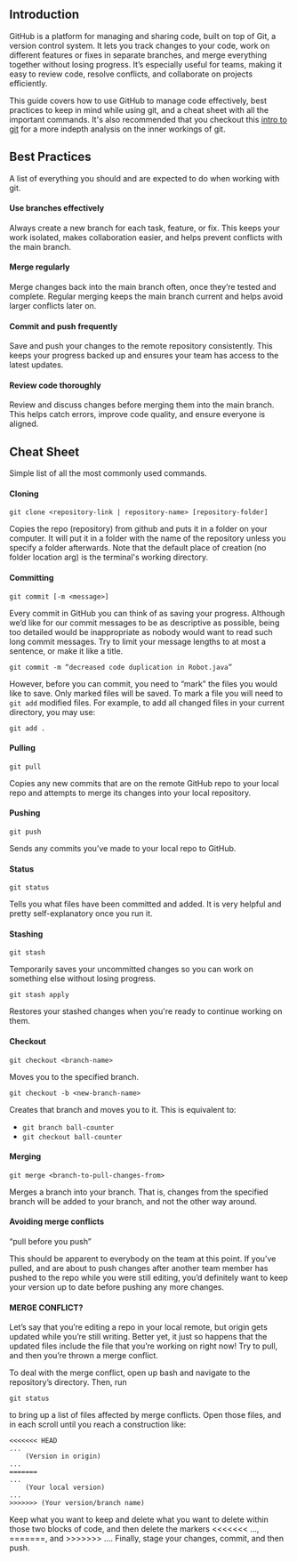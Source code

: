 ## Introduction
GitHub is a platform for managing and sharing code, built on top of Git, a version control system. It lets you track changes to your code, work on different features or fixes in separate branches, and merge everything together without losing progress. It’s especially useful for teams, making it easy to review code, resolve conflicts, and collaborate on projects efficiently. 

This guide covers how to use GitHub to manage code effectively, best practices to keep in mind while using git, and a cheat sheet with all the important commands. It's also recommended that you checkout this [intro to git](https://developer.ibm.com/tutorials/d-learn-workings-git/) for a more indepth analysis on the inner workings of git. 

## Best Practices
A list of everything you should and are expected to do when working with git. 

#### Use branches effectively
Always create a new branch for each task, feature, or fix. This keeps your work isolated, makes collaboration easier, and helps prevent conflicts with the main branch.

#### Merge regularly
Merge changes back into the main branch often, once they’re tested and complete. Regular merging keeps the main branch current and helps avoid larger conflicts later on.

#### Commit and push frequently
Save and push your changes to the remote repository consistently. This keeps your progress backed up and ensures your team has access to the latest updates.

#### Review code thoroughly
Review and discuss changes before merging them into the main branch. This helps catch errors, improve code quality, and ensure everyone is aligned.

## Cheat Sheet

Simple list of all the most commonly used commands.

#### Cloning
`git clone <repository-link | repository-name> [repository-folder]`

Copies the repo (repository) from github and puts it in a folder on your computer. It will put it in a folder with the name of the repository unless you specify a folder afterwards. Note that the default place of creation (no folder location arg) is the terminal's working directory.


#### Committing
`git commit [-m <message>]`

Every commit in GitHub you can think of as saving your progress. Although we’d like for our commit messages to be as descriptive as possible, being too detailed would be inappropriate as nobody would want to read such long commit messages. Try to limit your message lengths to at most a sentence, or make it like a title.

`git commit -m “decreased code duplication in Robot.java”`

However, before you can commit, you need to “mark” the files you would like to save. Only marked files will be saved. To mark a file you will need to `git add` modified files. For example, to add all changed files in your current directory, you may use: 

`git add .`

#### Pulling
`git pull`

Copies any new commits that are on the remote GitHub repo to your local repo and attempts to merge its changes into your local repository.

#### Pushing
`git push`

Sends any commits you’ve made to your local repo to GitHub.

#### Status
`git status`

Tells you what files have been committed and added. It is very helpful and pretty self-explanatory once you run it.

#### Stashing  
`git stash`  

Temporarily saves your uncommitted changes so you can work on something else without losing progress.  
 
`git stash apply`  

Restores your stashed changes when you're ready to continue working on them.

#### Checkout
`git checkout <branch-name>`

Moves you to the specified branch.

`git checkout -b <new-branch-name>`

Creates that branch and moves you to it. This is equivalent to:

- `git branch ball-counter`
- `git checkout ball-counter`

#### Merging
`git merge <branch-to-pull-changes-from>`

Merges a branch into your branch. That is, changes from the specified branch will be added to your branch, and not the other way around.

#### Avoiding merge conflicts
“pull before you push”

This should be apparent to everybody on the team at this point. If you’ve pulled, and are about to push changes after another team member has pushed to the repo while you were still editing, you’d definitely want to keep your version up to date before pushing any more changes.

#### MERGE CONFLICT?
Let’s say that you’re editing a repo in your local remote, but origin gets updated while you’re still writing. Better yet, it just so happens that the updated files include the file that you’re working on right now! Try to pull, and then you’re thrown a merge conflict.

To deal with the merge conflict, open up bash and navigate to the repository’s directory. Then, run

`git status`


to bring up a list of files affected by merge conflicts. Open those files, and in each scroll until you reach a construction like:

```
<<<<<<< HEAD
...
	(Version in origin)
...
=======
...
	(Your local version)
...
>>>>>>> (Your version/branch name)
```

Keep what you want to keep and delete what you want to delete within those two blocks of code, and then delete the markers <<<<<<< …, =======, and >>>>>>> …. Finally, stage your changes, commit, and then push.